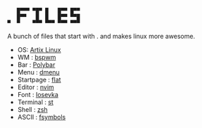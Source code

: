 ```
   █▀▀▀ ▀█▀ █   █▀▀ █▀▀
   █▀▀   █  █   █▀▀ ▀▀█
▀  ▀    ▀▀▀ ▀▀▀ ▀▀▀ ▀▀▀
```

A bunch of files that start with . and makes linux more awesome.

- OS: [Artix Linux](https://artixlinux.org/)
- WM : [bspwm](https://wiki.archlinux.org/index.php/Bspwm)
- Bar : [Polybar](https://github.com/polybar/polybar)
- Menu : [dmenu](https://github.com/mahmoudk1000/dmenu)
- Startpage : [flat](https://github.com/mahmoudk1000/flat-startpage)
- Editor : [nvim](https://neovim.org/)
- Font : [Iosevka](https://github.com/be5invis/Iosevka.git)
- Terminal : [st](https://github.com/siduck76/st)
- Shell : [zsh](https://wiki.archlinux.org/index.php/Zsh)
- ASCII : [fsymbols](https://fsymbols.com/text-art)

